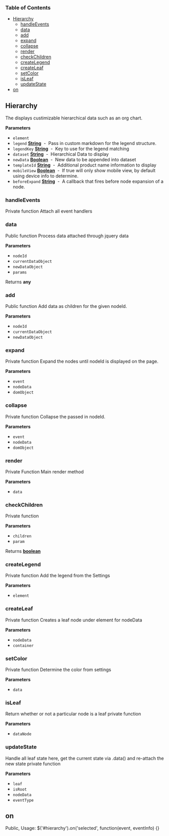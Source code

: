 <!-- Generated by documentation.js. Update this documentation by updating the source code. -->

### Table of Contents

-   [Hierarchy](#hierarchy)
    -   [handleEvents](#handleevents)
    -   [data](#data)
    -   [add](#add)
    -   [expand](#expand)
    -   [collapse](#collapse)
    -   [render](#render)
    -   [checkChildren](#checkchildren)
    -   [createLegend](#createlegend)
    -   [createLeaf](#createleaf)
    -   [setColor](#setcolor)
    -   [isLeaf](#isleaf)
    -   [updateState](#updatestate)
-   [on](#on)

## Hierarchy

The displays custimizable hierarchical data such as an org chart.

**Parameters**

-   `element`  
-   `legend` **[String](https://developer.mozilla.org/en-US/docs/Web/JavaScript/Reference/Global_Objects/String)**  -  Pass in custom markdown for the legend structure.
-   `legendKey` **[String](https://developer.mozilla.org/en-US/docs/Web/JavaScript/Reference/Global_Objects/String)**  -  Key to use for the legend matching
-   `dataset` **[String](https://developer.mozilla.org/en-US/docs/Web/JavaScript/Reference/Global_Objects/String)**  -  Hierarchical Data to display
-   `newData` **[Boolean](https://developer.mozilla.org/en-US/docs/Web/JavaScript/Reference/Global_Objects/Boolean)**  -  New data to be appended into dataset
-   `templateId` **[String](https://developer.mozilla.org/en-US/docs/Web/JavaScript/Reference/Global_Objects/String)**  -  Additional product name information to display
-   `mobileView` **[Boolean](https://developer.mozilla.org/en-US/docs/Web/JavaScript/Reference/Global_Objects/Boolean)**  -  If true will only show mobile view, by default using device info to determine.
-   `beforeExpand` **[String](https://developer.mozilla.org/en-US/docs/Web/JavaScript/Reference/Global_Objects/String)**  -  A callback that fires before node expansion of a node.

### handleEvents

Private function
Attach all event handlers

### data

Public function
Process data attached through jquery data

**Parameters**

-   `nodeId`  
-   `currentDataObject`  
-   `newDataObject`  
-   `params`  

Returns **any** 

### add

Public function
Add data as children for the given nodeId.

**Parameters**

-   `nodeId`  
-   `currentDataObject`  
-   `newDataObject`  

### expand

Private function
Expand the nodes until nodeId is displayed on the page.

**Parameters**

-   `event`  
-   `nodeData`  
-   `domObject`  

### collapse

Private function
Collapse the passed in nodeId.

**Parameters**

-   `event`  
-   `nodeData`  
-   `domObject`  

### render

Private Function
Main render method

**Parameters**

-   `data`  

### checkChildren

Private function

**Parameters**

-   `children`  
-   `param`  

Returns **[boolean](https://developer.mozilla.org/en-US/docs/Web/JavaScript/Reference/Global_Objects/Boolean)** 

### createLegend

Private function
Add the legend from the Settings

**Parameters**

-   `element`  

### createLeaf

Private function
 Creates a leaf node under element for nodeData

**Parameters**

-   `nodeData`  
-   `container`  

### setColor

Private function
Determine the color from settings

**Parameters**

-   `data`  

### isLeaf

Return whether or not a particular node is a leaf
private function

**Parameters**

-   `dataNode`  

### updateState

Handle all leaf state here,
get the current state via .data() and re-attach the new state
private function

**Parameters**

-   `leaf`  
-   `isRoot`  
-   `nodeData`  
-   `eventType`  

## on

Public,
 Usage: $('#hierarchy').on('selected', function(event, eventInfo) {}
